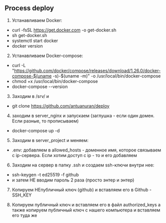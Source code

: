 ## Process deploy

1. Устанавливаем Docker:
- curl -fsSL https://get.docker.com -o get-docker.sh
- sh get-docker.sh
- systemctl start docker
- docker version

2. Устанавливаем Docker-compose:
- curl -L "https://github.com/docker/compose/releases/download/1.26.0/docker-compose-$(uname -s)-$(uname -m)" -o /usr/local/bin/docker-compose
- chmod +x /usr/local/bin/docker-compose
- docker-compose --version

3. Заходим в /srv/ и
- git clone https://github.com/antuanuran/deploy

4. заходим в server_nginx и запускаем (заглушка - если один домен. Если разные, то прописываем)
- docker-compose up -d

5. Заходим в server_project и меняем:
- .env:       добавляем в allowed_hosts - доменное имя, которое связываем с ip-сервера. Если хотим доступ с ip - то и его добавляем

6. Заходим на сервер в папку .ssh и создаем ssh-ключи внутри нее:
- ssh-keygen -t ed25519 -f github
- и затем НЕ вводим пароль 2 раза (просто энтер и энтер)

7. Копируем НЕпубличный ключ (github) и вставляем его в Github - SSH_KEY

8. Копируем публичный ключ и вставляем его в файл authorized_keys а также копируем публичный ключ с нашего компьютера и вставляем его туда же
